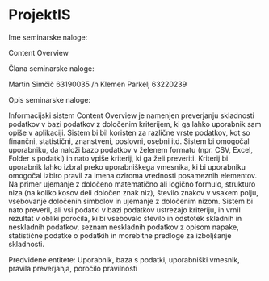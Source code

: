 # ProjektIS

Ime seminarske naloge:

 Content Overview

Člana seminarske naloge:

Martin Simčič 63190035 /n
Klemen Parkelj 63220239

Opis seminarske naloge:

Informacijski sistem Content Overview je namenjen preverjanju skladnosti podatkov v bazi podatkov z določenim kriterijem, ki ga lahko uporabnik sam opiše v aplikaciji. Sistem bi bil koristen za različne vrste podatkov, kot so finančni, statistični, znanstveni, poslovni, osebni itd. Sistem bi omogočal uporabniku, da naloži bazo podatkov v želenem formatu (npr. CSV, Excel, Folder s podatki) in nato vpiše kriterij, ki ga želi preveriti. Kriterij bi uporabnik lahko izbral preko uporabniškega vmesnika, ki bi uporabniku omogočal izbiro pravil za imena oziroma vrednosti posameznih elementov. Na primer ujemanje z določeno matematično ali logično formulo, strukturo niza (na koliko kosov deli določen znak niz), število znakov v vsakem polju, vsebovanje določenih simbolov in ujemanje z določenim nizom. Sistem bi nato preveril, ali vsi podatki v bazi podatkov ustrezajo kriteriju, in vrnil rezultat v obliki poročila, ki bi vsebovalo število in odstotek skladnih in neskladnih podatkov, seznam neskladnih podatkov z opisom napake, statistične podatke o podatkih in morebitne predloge za izboljšanje skladnosti.

Predvidene entitete:
Uporabnik, baza s podatki, uporabniški vmesnik, pravila preverjanja, poročilo pravilnosti
